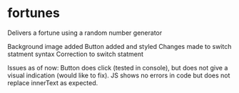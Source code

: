 # fortunes
Delivers a fortune using a random number generator

Background image added
Button added and styled
Changes made to switch statment syntax
Correction to switch statment

Issues as of now: 
Button does click (tested in console), but does not give a visual indication (would like to fix).
JS shows no errors in code but does not replace innerText as expected.